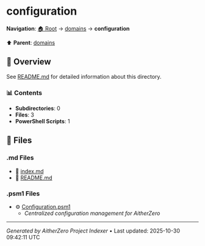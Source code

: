 # configuration

**Navigation**: [🏠 Root](../../index.md) → [domains](../index.md) → **configuration**

⬆️ **Parent**: [domains](../index.md)

## 📖 Overview

See [README.md](./README.md) for detailed information about this directory.

### 📊 Contents

- **Subdirectories**: 0
- **Files**: 3
- **PowerShell Scripts**: 1

## 📄 Files

### .md Files

- 📝 [index.md](./index.md)
- 📝 [README.md](./README.md)

### .psm1 Files

- ⚙️ [Configuration.psm1](./Configuration.psm1)
  - *Centralized configuration management for AitherZero*

---

*Generated by AitherZero Project Indexer* • Last updated: 2025-10-30 09:42:11 UTC

